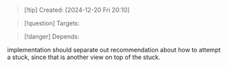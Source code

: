 
>[!tip] Created: [2024-12-20 Fri 20:10]

>[!question] Targets: 

>[!danger] Depends: 

implementation should separate out recommendation about how to attempt a stuck, since that is another view on top of the stuck.